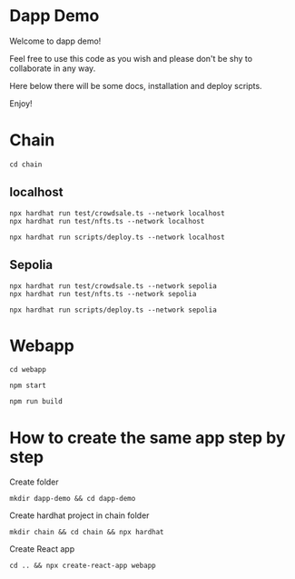 # Dapp Demo

Welcome to dapp demo!

Feel free to use this code as you wish and please don't be shy to collaborate in any way.

Here below there will be some docs, installation and deploy scripts.

Enjoy!

# Chain

```
cd chain
```

## localhost

```
npx hardhat run test/crowdsale.ts --network localhost
npx hardhat run test/nfts.ts --network localhost

npx hardhat run scripts/deploy.ts --network localhost
```

## Sepolia

```
npx hardhat run test/crowdsale.ts --network sepolia
npx hardhat run test/nfts.ts --network sepolia

npx hardhat run scripts/deploy.ts --network sepolia
```

# Webapp

```
cd webapp

npm start

npm run build
```

# How to create the same app step by step

Create folder

`mkdir dapp-demo && cd dapp-demo`

Create hardhat project in chain folder

`mkdir chain && cd chain && npx hardhat`

Create React app

`cd .. && npx create-react-app webapp`
